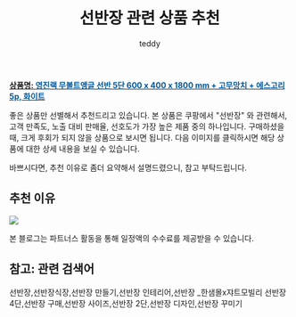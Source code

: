 ﻿---
layout: post
title:  "선반장 관련 상품 추천"
author: teddy
categories: [ 가구/인테리어 ]
tags: [선반장,선반장식장,선반장 만들기,선반장 인테리어,선반장 _한샘몰x쟈트모빌리 선반장 4단,선반장 구매,선반장 사이즈,선반장 2단,선반장 디자인,선반장 꾸미기]
image: https://static.coupangcdn.com/image/rs_quotation_api/mlygsodj/089e6c0018ac4d37980dfd88781f35bd.jpg 
description: "쿠팡에서 선반장 관련 상품으로 가장 고객 선호도가 높은 제품 중 하나입니다."
---

<a href="https://link.coupang.com/re/AFFSDP?lptag=AF3256674&pageKey=6137107610&itemId=11744002206&vendorItemId=79017904423&traceid=V0-153-5bff6269d43c912a"><b>상품명: <font color='#01579B'>영진랙 무볼트앵글 선반 5단 600 x 400 x 1800 mm + 고무망치 + 에스고리 5p, 화이트</font></b></a>

좋은 상품만 선별해서 추천드리고 있습니다.
본 상품은 쿠팡에서 "선반장" 와 관련해서, 고객 만족도, 노출 대비 판매율, 선호도가 가장 높은 제품 중의 하나입니다.
구매하셨을 때, 크게 후회가 되지 않을 상품으로 보시면 됩니다. 
다음 이미지를 클릭하시면 해당 상품에 대한 상세 내용을 보실 수 있습니다.

바쁘시다면, 추천 이유로 좀더 요약해서 설명드렸으니, 참고 부탁드립니다.

## 추천 이유 

<a href="https://link.coupang.com/re/AFFSDP?lptag=AF3256674&pageKey=6137107610&itemId=11744002206&vendorItemId=79017904423&traceid=V0-153-5bff6269d43c912a"><img src="https://thumbnail10.coupangcdn.com/thumbnails/remote/q89/image/retail/images/2021/10/21/14/8/2b26afff-f4d5-4300-b79c-0ec70ab075dd.jpg"></a> 

본 블로그는 파트너스 활동을 통해 일정액의 수수료를 제공받을 수 있습니다.

## 참고: 관련 검색어    
선반장,선반장식장,선반장 만들기,선반장 인테리어,선반장 _한샘몰x쟈트모빌리 선반장 4단,선반장 구매,선반장 사이즈,선반장 2단,선반장 디자인,선반장 꾸미기